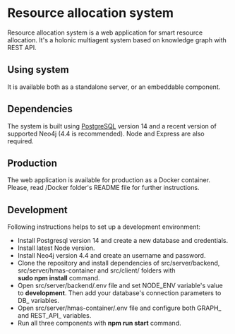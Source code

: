 # Resource allocation system

Resource allocation system is a web application for smart resource allocation. It's a holonic multiagent system based on knowledge graph with REST API.  

## Using system

It is available both as a standalone server, or an embeddable component. 

## Dependencies

The system is built using [PostgreSQL](https://www.postgresql.org/) version 14 and a recent version of supported Neo4j (4.4 is recommended). Node and Express are also required.

## Production

The web application is available for production as a Docker container. Please, read /Docker folder's README file for further instructions. 

## Development

Following instructions helps to set up a development environment:<br>

- Install Postgresql version 14 and create a new database and credentials. 
- Install latest Node version.
- Install Neo4j version 4.4 and create an username and password.
- Clone the repository and install dependencies of src/server/backend, src/server/hmas-container and src/client/ folders with<br> <b>sudo npm install</b> command.
- Open src/server/backend/.env file and set NODE_ENV variable's value to <b>development</b>. Then add your database's connection parameters to DB_ variables. 
- Open src/server/hmas-container/.env file and configure both GRAPH_ and REST_API_ variables. 
- Run all three components with <b>npm run start</b> command. 
